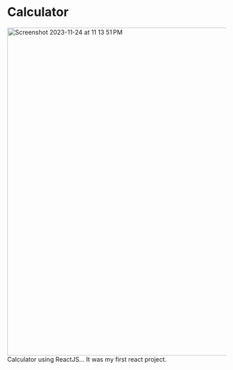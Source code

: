 # Calculator
<img width="756" alt="Screenshot 2023-11-24 at 11 13 51 PM" src="https://github.com/Prajwallalpotu/Calculator/assets/100768659/d06a0d1e-7220-4184-982a-5b4e3807e44a">
Calculator using ReactJS...
It was my first react project.

